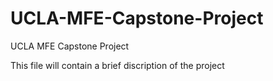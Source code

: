 # UCLA-MFE-Capstone-Project
UCLA MFE Capstone Project

This file will contain a brief discription of the project
